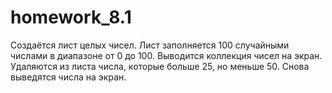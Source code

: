 # homework_8.1
Создаётся лист целых чисел.
Лист заполняется 100 случайными числами в диапазоне от 0 до 100. 
Выводится коллекция чисел на экран. 
Удаляются из листа числа, которые больше 25, но меньше 50. 
Снова выведятся числа на экран. 
